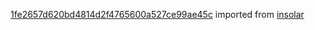 [1fe2657d620bd4814d2f4765600a527ce99ae45c](https://github.com/insolar/insolar/commit/1fe2657d620bd4814d2f4765600a527ce99ae45c) imported from [insolar](https://github.com/insolar/insolar)
